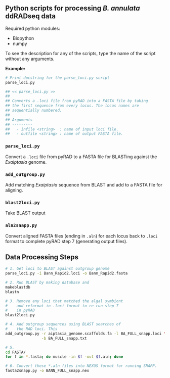 ## Python scripts for processing *B. annulata* ddRADseq data

Required python modules:

 - Biopython
 - numpy

To see the description for any of the scripts, type the name of the script
without any arguments.

**Example:**

```bash
# Print docstring for the parse_loci.py script
parse_loci.py
```

```bash
## << parse_loci.py >>
##
## Converts a .loci file from pyRAD into a FASTA file by taking
## the first sequence from every locus. The locus names are
## sequentially numbered.
##
## Arguments
## ---------
##   - infile <string>  : name of input loci file.
##   - outfile <string> : name of output FASTA file.
```

### `parse_loci.py`

Convert a `.loci` file from pyRAD to a FASTA file for BLASTing
against the *Exaiptasia* genome.

### `add_outgroup.py`

Add matching *Exaiptasia* sequence from BLAST and add to a
FASTA file for aligning.

### `blast2loci.py`

Take BLAST output

### `aln2snapp.py`

Convert aligned FASTA files (ending in `.aln`) for each locus back to `.loci`
format to complete pyRAD step 7 (generating output files).

## Data Processing Steps

```bash
# 1. Get loci to BLAST against outgroup genome
parse_loci.py -i Bann_Rapid2.loci -o Bann_Rapid2.fasta

# 2. Run BLAST by making database and
makeblastdb
blastn

# 3. Remove any loci that matched the algal symbiont
#    and reformat in .loci format to re-run step 7
#    in pyRAD
blast2loci.py

# 4. Add outgroup sequences using BLAST searches of
#    the RAD loci. This
add_outgroup.py -r aiptasia_genome.scaffolds.fa -l BA_FULL_snapp.loci \
                -b BA_FULL_snapp.txt

# 5.
cd FASTA/
for f in *.fasta; do muscle -in $f -out $f.aln; done

# 6. Convert these *.aln files into NEXUS format for running SNAPP.
fasta2snapp.py -o BANN_FULL_snapp.nex

```
